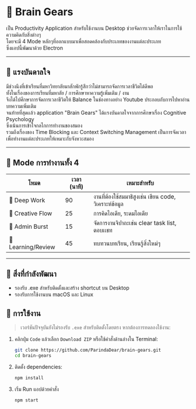# 🧠 Brain Gears

เป็น Productivity Application สำหรับใช้งานบน Desktop ช่วยจัดการเวลาให้เราในการใช้ความคิดกับสิ่งต่างๆ  
โดยจะมี 4 Mode หลักๆที่ออกแบบมาเพื่อสอดคล้องกับประเภทของงานแต่ละประเภท  
ซึ่งแอปนี้พัฒนาด้วย Electron 

---


## 🚀 แรงบันดาลใจ

มีช่วงนึงที่เข้าเรียนที่มหาวิทยาลัยมาสักพักรู้สึกว่าไม่สามารถจัดการเวลาชีวิตได้ดีพอ  
ทั้งในเรื่องของการเรียนที่มหาลัย / การศึกษาหาความรู้เพิ่มเติม / งาน  
จึงได้ไปศึกษาการจัดการเวลาชีวิตให้ Balance ในช่องทางอย่าง Youtube ประกอบกับการไปหาอ่านบทความเพิ่มเติม  
จนท้ายที่สุดเเล้ว application "Brain Gears" ได้เเรงบันดาลใจจากการศึกษาเรื่อง Cognitive Psychology  
ซึ่งเน้นการเข้าใจกลไกการทำงานของสมอง   
รวมถึงเรื่องของ Time Blocking และ Context Switching Management เป็นการจัดเวลาเพื่อทำงานแต่ละประเภทให้เหมาะกับจังหวะสมอง 

---


## 🧭 Mode การทำงานทั้ง 4

| โหมด | เวลา (นาที) | เหมาะสำหรับ |
|------|-------------|------------|
| 🧱 Deep Work        | 90          | งานที่ต้องใช้สมมาธิสูงเช่น เขียน code, วิเคราะห์ข้อมูล |
| 🎨 Creative Flow    | 25          | การคิดไอเดีย, ระดมไอเดีย |
| 📨 Admin Burst      | 15          | จัดการงานจิปาถะเช่น clear task list, ตอบเเชท |
| 📖 Learning/Review  | 45          | ทบทวนบทเรียน, เรียนรู้สิ่งใหม่ๆ |

---

## 🚧 สิ่งที่กำลังพัฒนา
 * รองรับ .exe สำหรับติดตั้งและสร้าง shortcut บน Desktop  
 * รองรับการใช้งานบน macOS และ Linux


## 🔧 การใช้งาน
> เวอร์ชันปัจจุบันยังไม่รองรับ `.exe` สำหรับติดตั้งโดยตรง
> หากต้องการทดลองใช้งาน:

1. คลิกปุ่ม `Code` แล้วเลือก `Download ZIP` หรือใช้คำสั่งด้านล่างใน Terminal:

   ```bash
   git clone https://github.com/ParindaDear/brain-gears.git
   cd brain-gears
   ```

2. ติดตั้ง dependencies:
   ```bash
   npm install
   ```
   
3. เริ่ม Run แอปด้วยคำสั่ง
   ```bash
   npm start
   ```


